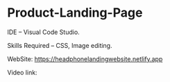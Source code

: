 # Product-Landing-Page

IDE – Visual Code Studio. 

Skills Required – CSS, Image editing.

WebSite: https://headphonelandingwebsite.netlify.app

Video link: 
